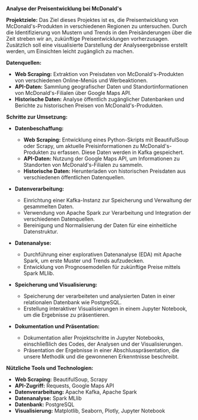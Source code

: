 **Analyse der Preisentwicklung bei McDonald's**

**Projektziele:**
Das Ziel dieses Projektes ist es, die Preisentwicklung von McDonald's-Produkten in verschiedenen Regionen zu untersuchen. Durch die Identifizierung von Mustern und Trends in den Preisänderungen über die Zeit streben wir an, zukünftige Preisentwicklungen vorherzusagen. Zusätzlich soll eine visualisierte Darstellung der Analyseergebnisse erstellt werden, um Einsichten leicht zugänglich zu machen.

**Datenquellen:**
- **Web Scraping:** Extraktion von Preisdaten von McDonald's-Produkten von verschiedenen Online-Menüs und Werbeaktionen.
- **API-Daten:** Sammlung geografischer Daten und Standortinformationen von McDonald's-Filialen über Google Maps API.
- **Historische Daten:** Analyse öffentlich zugänglicher Datenbanken und Berichte zu historischen Preisen von McDonald's-Produkten.

**Schritte zur Umsetzung:**
- **Datenbeschaffung:**
  - **Web Scraping:** Entwicklung eines Python-Skripts mit BeautifulSoup oder Scrapy, um aktuelle Preisinformationen zu McDonald's-Produkten zu erfassen. Diese Daten werden in Kafka gespeichert.
  - **API-Daten:** Nutzung der Google Maps API, um Informationen zu Standorten von McDonald's-Filialen zu sammeln.
  - **Historische Daten:** Herunterladen von historischen Preisdaten aus verschiedenen öffentlichen Datenquellen.

- **Datenverarbeitung:**
  - Einrichtung einer Kafka-Instanz zur Speicherung und Verwaltung der gesammelten Daten.
  - Verwendung von Apache Spark zur Verarbeitung und Integration der verschiedenen Datenquellen.
  - Bereinigung und Normalisierung der Daten für eine einheitliche Datenstruktur.

- **Datenanalyse:**
  - Durchführung einer explorativen Datenanalyse (EDA) mit Apache Spark, um erste Muster und Trends aufzudecken.
  - Entwicklung von Prognosemodellen für zukünftige Preise mittels Spark MLlib.

- **Speicherung und Visualisierung:**
  - Speicherung der verarbeiteten und analysierten Daten in einer relationalen Datenbank wie PostgreSQL.
  - Erstellung interaktiver Visualisierungen in einem Jupyter Notebook, um die Ergebnisse zu präsentieren.

- **Dokumentation und Präsentation:**
  - Dokumentation aller Projektschritte in Jupyter Notebooks, einschließlich des Codes, der Analysen und der Visualisierungen.
  - Präsentation der Ergebnisse in einer Abschlusspräsentation, die unsere Methodik und die gewonnenen Erkenntnisse beschreibt.

**Nützliche Tools und Technologien:**
- **Web Scraping:** BeautifulSoup, Scrapy
- **API-Zugriff:** Requests, Google Maps API
- **Datenverarbeitung:** Apache Kafka, Apache Spark
- **Datenanalyse:** Spark MLlib
- **Datenbank:** PostgreSQL
- **Visualisierung:** Matplotlib, Seaborn, Plotly, Jupyter Notebook
